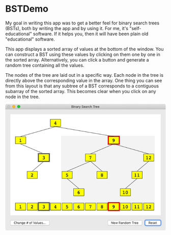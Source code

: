 #  BSTDemo

My goal in writing this app was to get a better feel for binary search trees (BSTs), both by writing the app and by using it.  For me, it's "self-educational" software.  If it helps you, then it will have been plain old "educational" software.

This app displays a sorted array of values at the bottom of the window.  You can construct a BST using these values by clicking on them one by one in the sorted array.  Alternatively, you can click a button and generate a random tree containing all the values.

The nodes of the tree are laid out in a specific way.  Each node in the tree is directly above the corresponding value in the array.  One thing you can see from this layout is that any subtree of a BST corresponds to a contiguous subarray of the sorted array.  This becomes clear when you click on any node in the tree.

![](images/bst-screen-shot.png)

